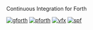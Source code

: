 Continuous Integration for Forth

[![gforth](https://img.shields.io/travis/larsbrinkhoff/forth-continuous-integration.svg?label=gforth)](https://travis-ci.org/larsbrinkhoff/forth-continuous-integration)
[![pforth](https://img.shields.io/circleci/project/larsbrinkhoff/forth-continuous-integration.svg?label=pforth)](https://circleci.com/gh/larsbrinkhoff/forth-continuous-integration)
[![vfx](https://img.shields.io/wercker/ci/larsbrinkhoff/forth-continuous-integration.svg?label=vfx)](https://app.wercker.com/#applications/565611d38faa27fb0d13fe64)
[![spf](https://img.shields.io/shippable/5656a5321895ca4474245e90.svg?label=vfx)](https://app.shippable.com/projects/5656a5321895ca4474245e90)
